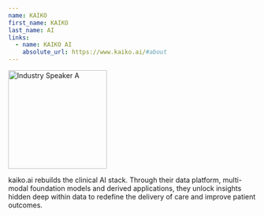 ```yaml
---
name: KAIKO
first_name: KAIKO
last_name: AI
links:
  - name: KAIKO AI
    absolute_url: https://www.kaiko.ai/#about
---
```


<img src="/bart25/assets/images/unknown-rt.jpeg" alt="Industry Speaker A" width="200"/>

kaiko.ai rebuilds the clinical AI stack. Through their data platform, multi-modal foundation models and derived applications, they unlock insights hidden deep within data to redefine the delivery of care and improve patient outcomes.